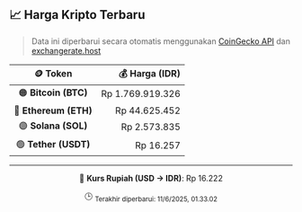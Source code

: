 

<!-- HARGA_KRIPTO -->
## 📈 Harga Kripto Terbaru

> Data ini diperbarui secara otomatis menggunakan [CoinGecko API](https://www.coingecko.com/) dan [exchangerate.host](https://exchangerate.host/)

<div align="center">

| 🪙 Token | 💰 Harga (IDR) |
|:------:|---------------:|
| 🟠 **Bitcoin (BTC)**   | Rp 1.769.919.326 |
| 🔵 **Ethereum (ETH)**  | Rp 44.625.452 |
| 🟣 **Solana (SOL)**    | Rp 2.573.835 |
| 🟢 **Tether (USDT)**   | Rp 16.257 |

---

💱 **Kurs Rupiah (USD → IDR)**: Rp 16.222

🕒 <sub>Terakhir diperbarui: 11/6/2025, 01.33.02</sub>

</div>
<!-- /HARGA_KRIPTO -->